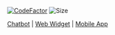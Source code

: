 [![CodeFactor](https://www.codefactor.io/repository/github/chrisrahme/fyp-mobapp/badge)](https://www.codefactor.io/repository/github/chrisrahme/fyp-mobapp)
![Size](https://img.shields.io/github/languages/code-size/chrisrahme/fyp-mobapp)

[Chatbot](https://github.com/ChrisRahme/fyp-chatbot) | [Web Widget](https://github.com/ChrisRahme/fyp-webapp) | [Mobile App](https://github.com/ChrisRahme/fyp-mobapp)